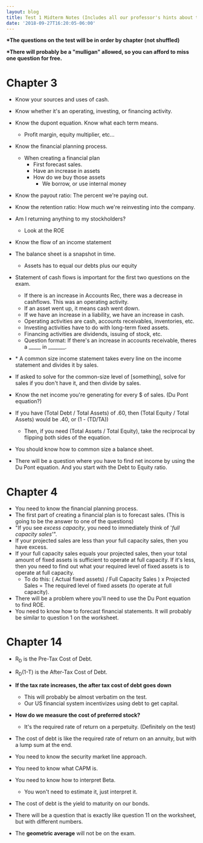 ```yaml
---
layout: blog
title: Test 1 Midterm Notes (Includes all our professor's hints about the exam)
date: '2018-09-27T16:20:05-06:00'
---
```

**\*The questions on the test will be in order by chapter (not shuffled)**

**\*There will probably be a "mulligan" allowed, so you can afford to miss one question for free.**

# Chapter 3

* Know your sources and uses of cash. 
* Know whether it's an operating, investing, or financing activity.
* Know the dupont equation. Know what each term means.
  * Profit margin, equity multiplier, etc...
* Know the financial planning process.
  * When creating a financial plan
    * First forecast sales.
    * Have an increase in assets
    * How do we buy those assets
      * We borrow, or use internal money
* Know the payout ratio: The percent we're paying out.
* Know the retention ratio: How much we're reinvesting into the company.
* Am I returning anything to my stockholders?
  * Look at the ROE

* Know the flow of an income statement
* The balance sheet is a snapshot in time.
  * Assets has to equal our debts plus our equity
* Statement of cash flows is important for the first two questions on the exam.
  * If there is an increase in Accounts Rec, there was a decrease in cashflows. This was an operating activity.
  * If an asset went up, it means cash went down.
  * If we have an increase in a liability, we have an increase in cash. 
  * Operating activities are cash, accounts receivables, inventories, etc.
  * Investing activities have to do with long-term fixed assets. 
  * Financing activities are dividends, issuing of stock, etc.
  * Question format: If there's an increase in accounts receivable, theres a \_\_\_\_\_ in \_\_\_\_\___.
* \* A common size income statement takes every line on the income statement and divides it by sales.
* If asked to solve for the common-size level of \[something], solve for sales if you don't have it, and then divide by sales.
* Know the net income you're generating for every $ of sales. (Du Pont equation?)
* If you have (Total Debt / Total Assets) of .60, then (Total Equity / Total Assets) would be .40, or (1 - (TD/TA))
  * Then, if you need (Total Assets / Total Equity), take the reciprocal by flipping both sides of the equation.
* You should know how to common size a balance sheet.
* There will be a question where you have to find net income by using the Du Pont equation. And you start with the Debt to Equity ratio. 

# Chapter 4

* You need to know the financial planning process.
* The first part of creating a financial plan is to forecast sales. (This is going to be the answer to one of the questions)
* "If you see _excess capacity_, you need to immediately think of '_full capacity sales_'".
* If your projected sales are less than your full capacity sales, then you have excess. 
* If your full capacity sales equals your projected sales, then your total amount of fixed assets is sufficient to operate at full capacity. If it's less, then you need to find out what your required level of fixed assets is to operate at full capacity.
  * To do this: ( Actual fixed assets) / Full Capacity Sales ) x Projected Sales = The required level of fixed assets (to operate at full capacity).
* There will be a problem where you'll need to use the Du Pont equation to find ROE.
* You need to know how to forecast financial statements. It will probably be similar to question 1 on the worksheet.

# Chapter 14

* R<sub>D</sub> is the Pre-Tax Cost of Debt.
* R<sub>D</sub>(1-T) is the After-Tax Cost of Debt.
* **If the tax rate increases, the after tax cost of debt goes down**
  * This will probably be almost verbatim on the test.
  * Our US financial system incentivizes using debt to get capital.
* **How do we measure the cost of preferred stock?**
  * It's the required rate of return on a perpetuity. (Definitely on the test)

* The cost of debt is like the required rate of return on an annuity, but with a lump sum at the end. 
* You need to know the security market line approach. 
* You need to know what CAPM is.
* You need to know how to interpret Beta.
  * You won't need to estimate it, just interpret it.
* The cost of debt is the yield to maturity on our bonds. 
* There will be a question that is exactly like question 11 on the worksheet, but with different numbers.
* The **geometric average** will not be on the exam.
